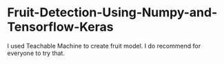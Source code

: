 # Fruit-Detection-Using-Numpy-and-Tensorflow-Keras
I used Teachable Machine to create fruit model. I do recommend for everyone to try that.
